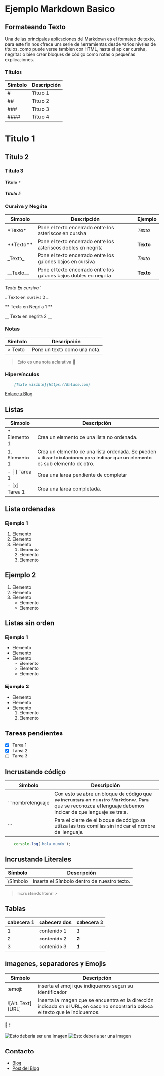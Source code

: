 # Ejemplo Markdown Basico

## Formateando Texto

Una de las principales aplicaciones del Markdown es el formateo de texto, para este fin nos ofrece una serie de herramientas desde varios niveles de títulos, como puede verse tambien con HTML, hasta el aplicar cursiva, negritas o bien crear bloques de código como notas o pequeñas explicaciones. 

### Títulos

Símbolo | Descripción 
---|---
\# | Titulo 1
\#\# | Titulo 2
\#\#\# | Titulo 3
\#\#\#\# | Titulo 4


# Titulo 1
## Titulo 2
### Titulo 3
#### Titulo 4
#####  Titulo 5

### Cursiva y Negrita

Símbolo | Descripción | Ejemplo
---|---|---
\*Texto\*| Pone el texto encerrado entre los asteriscos en cursiva| *Texto*
\*\*Texto\*\*| Pone el texto encerrado entre los asteriscos dobles en negrita | **Texto**
\_Texto\_| Pone el texto encerrado entre los guiones bajos en cursiva| _Texto_
\_\_Texto\_\_| Pone el texto encerrado entre los guiones bajos dobles en negrita | __Texto__

*Texto En cursiva 1*

_ Texto en cursiva 2 _

** Texto en Negrita 1 **

__ Texto en negrita 2 __

### Notas
Símbolo | Descripción 
---|---
\> Texto | Pone un texto como una nota.


> Esto es una nota aclarativa :eyes:

### Hipervínculos 

```markdown
	[Texto visible](https://Enlace.com)
```

[Enlace a Blog](https://entreunosyceros.home.blog/)

## Listas 

Símbolo | Descripción 
---|---
\* Elemento 1 | Crea un elemento de una lista no ordenada.
1\. Elemento 1 |  Crea un elemento de una lista ordenada. Se pueden utilizar tabulaciones para indicar que un elemento es sub elemento de otro. 
\- [  ] Tarea 1 | Crea una tarea pendiente de completar
\- [x] Tarea 1 | Crea una tarea completada.

## Lista ordenadas 
### Ejemplo 1
1. Elemento 
2. Elemento
3. Elemento
	1. Elemento
	2. Elemento
	3. Elemento

## Ejemplo 2
1. Elemento
2. Elemento 
3. Elemento
	- Elemento
	- Elemento
## Listas sin orden
### Ejemplo 1
- Elemento 
- Elemento
- Elemento
	- Elemento
	- Elemento
	- Elemento

### Ejemplo 2
- Elemento
- Elemento 
- Elemento
	1. Elemento
	2. Elemento

## Tareas pendientes
- [x] Tarea 1
- [x] Tarea 2
- [ ] Tarea 3

## Incrustando código

Símbolo | Descripción 
---|---
\`\`\`nombrelenguaje| Con esto se abre un bloque de código que se incrustara en nuestro Markdonw. Para que se reconozca el lenguaje debemos indicar de que lenguaje se trata.
\`\`\`| Para el cierre de el bloque de código se utiliza las tres comillas sin indicar el nombre del lenguaje.


```javascript
	console.log('hola mundo'); 
```

## Incrustando Literales

Símbolo | Descripción 
---|---
\\Símbolo | inserta el Símbolo dentro de nuestro texto.

> Incrustando literal 
\>  

## Tablas

cabecera 1 | cabecera dos | cabecera 3
---|---|---
1 | contenido 1 | *1*
2 | contenido 2 | **2**
3 | contenido 3 | **_1_**


## Imagenes, separadores y Emojis 


Símbolo | Descripción
---|---
\:emoji\: | inserta el emoji que indiquemos segun su identificador
\!\[Alt. Text\]\(URL\) | Inserta la imagen que se encuentra en la dirección indicada en el URL, en caso no encontrarla coloca el texto que le indiquemos.

:eyes: :exclamation:

![Esto deberia ser una imagen](./ejemplo_1.png)
![Esto deberia ser una imagen](./ejemplo_2.png)
 
## Contacto
* [Blog](https://entreunosyceros.home.blog/)
* [Post del Blog](https://entreunosyceros.home.blog/)
